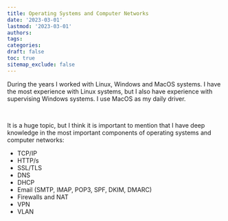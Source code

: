 ```yaml
---
title: Operating Systems and Computer Networks
date: '2023-03-01'
lastmod: '2023-03-01'
authors:
tags:
categories:
draft: false
toc: true
sitemap_exclude: false
---
```


<div class="bg-secondary-bg rounded px-6 py-6">

During the years I worked with Linux, Windows and MacOS systems. I have the most experience with Linux systems, but I also have
experience with supervising Windows systems. I use MacOS as my daily driver.

<!--more-->
<br>

It is a huge topic, but I think it is important to mention that I have deep knowledge in the most important components of
operating systems and computer networks:

- TCP/IP
- HTTP/s
- SSL/TLS
- DNS
- DHCP
- Email (SMTP, IMAP, POP3, SPF, DKIM, DMARC)
- Firewalls and NAT
- VPN
- VLAN

</div>